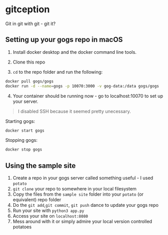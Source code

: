 # gitception

Git in git with git - git it?

## Setting up your gogs repo in macOS

1. Install docker desktop and the docker command line tools.

2. Clone this repo

3. `cd` to the repo folder and run the following:

```sh
docker pull gogs/gogs
docker run -d --name=gogs -p 10070:3000 -v gog-data:/data gogs/gogs
```

4. Your container should be running now - go to localhost:10070 to set up your server.

> I disabled SSH because it seemed pretty unecessary.

Starting gogs:

```sh
docker start gogs
```

Stopping gogs:

```sh
docker stop gogs
```

## Using the sample site

1. Create a repo in your gogs server called something useful - I used `potato`
2. `git clone` your repo to somewhere in your local filesystem
3. Copy the files from the `sample site` folder into your `potato` (or equivalent) repo folder
4. Do the `git add`,`git commit`, `git push` dance to update your gogs repo
5. Run your site with `python3 app.py`
6. Access your site on `localhost:8080`
7. Mess around with it or simply admire your local version controlled potatoes
